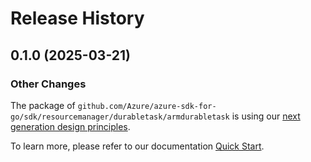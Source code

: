 # Release History

## 0.1.0 (2025-03-21)
### Other Changes

The package of `github.com/Azure/azure-sdk-for-go/sdk/resourcemanager/durabletask/armdurabletask` is using our [next generation design principles](https://azure.github.io/azure-sdk/general_introduction.html).

To learn more, please refer to our documentation [Quick Start](https://aka.ms/azsdk/go/mgmt).